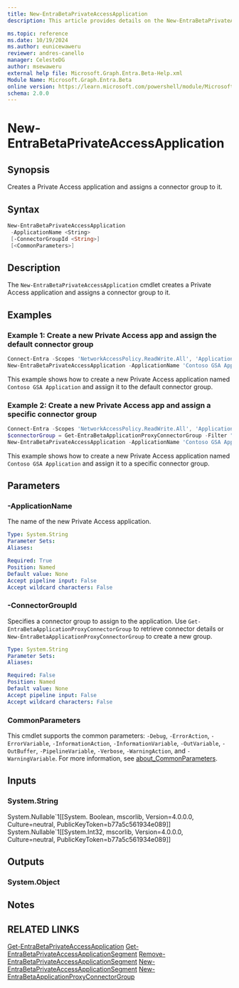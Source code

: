 ```yaml
---
title: New-EntraBetaPrivateAccessApplication
description: This article provides details on the New-EntraBetaPrivateAccessApplication command.

ms.topic: reference
ms.date: 10/19/2024
ms.author: eunicewaweru
reviewer: andres-canello
manager: CelesteDG
author: msewaweru
external help file: Microsoft.Graph.Entra.Beta-Help.xml
Module Name: Microsoft.Graph.Entra.Beta
online version: https://learn.microsoft.com/powershell/module/Microsoft.Graph.Entra.Beta/New-EntraBetaPrivateAccessApplication
schema: 2.0.0
---
```


# New-EntraBetaPrivateAccessApplication

## Synopsis

Creates a Private Access application and assigns a connector group to it.

## Syntax

```powershell
New-EntraBetaPrivateAccessApplication
 -ApplicationName <String>
 [-ConnectorGroupId <String>]
 [<CommonParameters>]
```

## Description

The `New-EntraBetaPrivateAccessApplication` cmdlet creates a Private Access application and assigns a connector group to it.

## Examples

### Example 1: Create a new Private Access app and assign the default connector group

```powershell
Connect-Entra -Scopes 'NetworkAccessPolicy.ReadWrite.All', 'Application.ReadWrite.All', 'NetworkAccess.ReadWrite.All'
New-EntraBetaPrivateAccessApplication -ApplicationName 'Contoso GSA Application'
```

This example shows how to create a new Private Access application named `Contoso GSA Application` and assign it to the default connector group.

### Example 2: Create a new Private Access app and assign a specific connector group

```powershell
Connect-Entra -Scopes 'NetworkAccessPolicy.ReadWrite.All', 'Application.ReadWrite.All', 'NetworkAccess.ReadWrite.All'
$connectorGroup = Get-EntraBetaApplicationProxyConnectorGroup -Filter "Name eq 'Contoso GSA Group'"
New-EntraBetaPrivateAccessApplication -ApplicationName 'Contoso GSA Application' -ConnectorGroupId $connectorGroup.Id
```

This example shows how to create a new Private Access application named `Contoso GSA Application` and assign it to a specific connector group.

## Parameters

### -ApplicationName

The name of the new Private Access application.

```yaml
Type: System.String
Parameter Sets:
Aliases: 

Required: True
Position: Named
Default value: None
Accept pipeline input: False
Accept wildcard characters: False
```

### -ConnectorGroupId

Specifies a connector group to assign to the application. Use `Get-EntraBetaApplicationProxyConnectorGroup` to retrieve connector details or `New-EntraBetaApplicationProxyConnectorGroup` to create a new group.

```yaml
Type: System.String
Parameter Sets:
Aliases:

Required: False
Position: Named
Default value: None
Accept pipeline input: False
Accept wildcard characters: False
```

### CommonParameters

This cmdlet supports the common parameters: `-Debug`, `-ErrorAction`, `-ErrorVariable`, `-InformationAction`, `-InformationVariable`, `-OutVariable`, `-OutBuffer`, `-PipelineVariable`, `-Verbose`, `-WarningAction`, and `-WarningVariable`. For more information, see [about_CommonParameters](https://go.microsoft.com/fwlink/?LinkID=113216).

## Inputs

### System.String

System.Nullable\`1\[\[System. Boolean, mscorlib, Version=4.0.0.0, Culture=neutral, PublicKeyToken=b77a5c561934e089\]\] System.Nullable\`1\[\[System.Int32, mscorlib, Version=4.0.0.0, Culture=neutral, PublicKeyToken=b77a5c561934e089\]\]

## Outputs

### System.Object

## Notes

## RELATED LINKS

[Get-EntraBetaPrivateAccessApplication](Get-EntraBetaPrivateAccessApplication.md)
[Get-EntraBetaPrivateAccessApplicationSegment](Get-EntraBetaPrivateAccessApplicationSegment.md)
[Remove-EntraBetaPrivateAccessApplicationSegment](Remove-EntraBetaPrivateAccessApplicationSegment.md)
[New-EntraBetaPrivateAccessApplicationSegment](New-EntraBetaPrivateAccessApplicationSegment.md)
[New-EntraBetaApplicationProxyConnectorGroup](New-EntraBetaApplicationProxyConnectorGroup.md)

